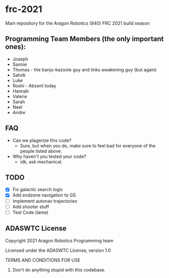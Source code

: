 # frc-2021
Main repository for the Aragon Robotics (840) FRC 2021 build season

## Programming Team Members (the only important ones):

- Joseph 
- Sannie
- Thomas - the banjo-kazooie guy and links awakening guy (but again)
- Satvik
- Luke
- Roshi - Absent today
- Hannah
- Valerie
- Sarah
- Neel
- Andre

## FAQ

- Can we plagerize this code?
	- Sure, but when you do, make sure to feel bad for everyone of the people listed above.
- Why haven't you tested your code?
	- idk, ask mechanical.


## TODO

- [x] Fix galactic search logic
- [x] Add endzone navigation to GS
- [ ] Implement autonav trajectories
- [ ] Add shooter stuff
- [ ] Test Code (lame)

## ADASWTC License

Copyright 2021 Aragon Robotics Programming team

Licensed under the ADASWTC License, version 1.0

TERMS AND CONDITIONS FOR USE

1. Don't do anything stupid with this codebase.